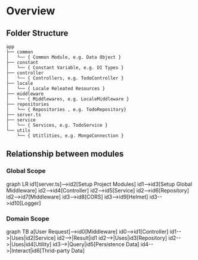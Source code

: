 # Overview

<script>mermaid.initialize({startOnLoad:true});</script>

## Folder Structure

```
app
├── common
│   └── { Common Module, e.g. Data Object }
├── constant
│   └── { Constant Variable, e.g. DI Types }
├── controller
│   └── { Controllers, e.g. TodoController }
├── locale
│   └── { Locale Releated Resources }
├── middleware
│   └── { Middlewares, e.g. LocaleMiddleware }
├── repositories
│   └── { Repositories , e.g. TodoRepository}
├── server.ts
├── service
│   └── { Services, e.g. TodoService }
└── utils
    └── { Utitlities, e.g. MongoConnection }
```

## Relationship between modules

### Global Scope

<div class="mermaid">
graph LR
  id1[server.ts]-->id2[Setup Project Modules]
  id1-->id3[Setup Global Middleware]
  id2-->id4[Controller]
  id2-->id5[Service]
  id2-->id6[Repository]
  id2-->id7[Middleware]
  id3-->id8[CORS]
  id3-->id9[Helmet]
  id3-->id10[Logger]
</div>

### Domain Scope

<div class="mermaid">
graph TB
  a[User Request]-->id0[Middleware]
  id0-->id1[Controller]
  id1-->|Uses|id2[Service]
  id2-->|Result|id1
  id2-->|Uses|id3[Repository]
  id2-->|Uses|id4[Utility]
  id3-->|Query|id5[Persistence Data]
  id4-->|Interact|id6[Thrid-party Data]
</div>
